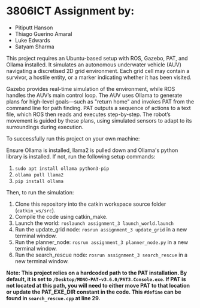 # 3806ICT Assignment by:

-  Pitiputt Hanson
-  Thiago Guerino Amaral
-  Luke Edwards
-  Satyam Sharma

This project requires an Ubuntu-based setup with ROS, Gazebo, PAT, and Ollama installed. It simulates an autonomous underwater vehicle (AUV) navigating a discretised 2D grid environment. Each grid cell may contain a survivor, a hostile entity, or a marker indicating whether it has been visited.

Gazebo provides real-time simulation of the environment, while ROS handles the AUV’s main control loop. The AUV uses Ollama to generate plans for high-level goals—such as "return home" and invokes PAT from the command line for path finding. PAT outputs a sequence of actions to a text file, which ROS then reads and executes step-by-step. The robot’s movement is guided by these plans, using simulated sensors to adapt to its surroundings during execution.

To successfully run this project on your own machine:

Ensure Ollama is installed, llama2 is pulled down and Ollama's python library is installed. If not, run the following setup commands:
1. `sudo apt install ollama python3-pip`
2. `ollama pull llama2`
3. `pip install ollama`

Then, to run the simulation:
1. Clone this repository into the catkin workspace source folder (`catkin_ws/src`).
2. Compile the code using catkin_make.
3. Launch the world: `roslaunch assignment_3 launch_world.launch`
4. Run the update_grid node: `rosrun assignment_3 update_grid` in a new terminal window.
5. Run the planner_node: `rosrun assignment_3 planner_node.py` in a new terminal window.
5. Run the search_rescue node: `rosrun assignment_3 search_rescue` in a new terminal window.

**Note: This project relies on a hardcoded path to the PAT installation. By default, it is set to `/Desktop/MONO-PAT-v3.6.0/PAT3.Console.exe`. If PAT is not located at this path, you will need to either move PAT to that location or update the PAT_EXE_DIR constant in the code. This `#define` can be found in `search_rescue.cpp` at line 29.**

